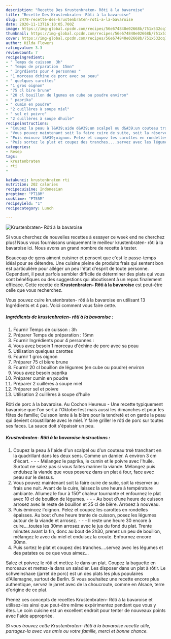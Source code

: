 ```yaml
---
description: "Recette Des Krustenbraten- Rôti à la bavaroise"
title: "Recette Des Krustenbraten- Rôti à la bavaroise"
slug: 2478-recette-des-krustenbraten-roti-a-la-bavaroise
date: 2020-11-13T16:10:05.700Z
image: https://img-global.cpcdn.com/recipes/56e674840e02668b/751x532cq70/krustenbraten-roti-a-la-bavaroise-photo-principale-de-la-recette.jpg
thumbnail: https://img-global.cpcdn.com/recipes/56e674840e02668b/751x532cq70/krustenbraten-roti-a-la-bavaroise-photo-principale-de-la-recette.jpg
cover: https://img-global.cpcdn.com/recipes/56e674840e02668b/751x532cq70/krustenbraten-roti-a-la-bavaroise-photo-principale-de-la-recette.jpg
author: Hilda Flowers
ratingvalue: 3.3
reviewcount: 7
recipeingredient:
- " Temps de cuisson  3h"
- " Temps de prparation  15mn"
- " Ingrdients pour 4 personnes "
- "1 morceau dchine de porc avec sa peau"
- " quelques carottes"
- "1 gros oignon"
- "75 cl bire brune"
- "20 cl bouillon de lgumes en cube ou poudre environ"
- " paprika"
- " cumin en poudre"
- "2 cuillères à soupe miel"
- " sel et poivre"
- "2 cuillères à soupe dhuile"
recipeinstructions:
- "Coupez la peau à l&#39;aide d&#39;un scalpel ou d&#39;un couteau trsè tranchant en la quadrillant dans les deux sens. Comme un damier. A environ 3 cm d&#39;écart.  - Mélangez le paprika, le cumin et le poivre avec l&#39;huile. Surtout ne salez pas si vous faites mariner la viande. Mélangez puis enduisez la viande que vous poserez dans un plat à four, face avec peau sur le dessus."
- "Vous pouvez maintenant soit la faire cuire de suite, soit la réserver au frais une nuit. Avant de la cuire, laissez la une heure à température ambiante. Allumez le four à 150° chaleur tournante et enfournez le plat avec 10 cl de bouillon de légumes.   - Au bout d&#39;une heure de cuisson arrosez avec le reste de bouillon et 25 cl de bière. Arrosez à nouveau."
- "Puis émincez l&#39;oignon. Pelez et coupez les carottes en rondelles épaisses. Au bout d&#39;une heure trente de cuisson, posez les légumes autour de la viande et arrosez.  - Il reste une heure 30 encore à cuire....toutes les 30mn arrosez avec le jus du fond du plat. Trente minutes avant la fin, donc au bout de 2h30, prenez un peu de bouillon, mélangez le avec du miel et enduisez la croute. Enfournez encore 30mn."
- "Puis sortez le plat et coupez des tranches....servez avec les légumes et des patates ou ce que vous aimez..."
categories:
- Resep
tags:
- krustenbraten
- rti
- 

katakunci: krustenbraten rti  
nutrition: 202 calories
recipecuisine: Indonesian
preptime: "PT18M"
cooktime: "PT55M"
recipeyield: "1"
recipecategory: Lunch

---
```



![Krustenbraten- Rôti à la bavaroise](https://img-global.cpcdn.com/recipes/56e674840e02668b/751x532cq70/krustenbraten-roti-a-la-bavaroise-photo-principale-de-la-recette.jpg)

Si vous cherchez de nouvelles recettes à essayer ce week end ne cherchez plus! Nous vous fournissons uniquement le meilleur krustenbraten- rôti à la bavaroise ici. Nous avons un grand nombre de recette à tester.

Beaucoup de gens aiment cuisiner et pensent que c'est le passe-temps idéal pour se détendre. Une cuisine pleine de produits frais qui sentent bon est particulière pour alléger un peu l'état d'esprit de toute personne. Cependant, il peut parfois sembler difficile de déterminer des plats qui vous sont bénéfiques ou des suggestions qui aboutissent à un repas finalement efficace. Cette recette de <strong> Krustenbraten- Rôti à la bavaroise </strong> est peut-être celle que vous recherchez.

<!--inarticleads1-->

Vous pouvez cuire krustenbraten- rôti à la bavaroise en utilisant 13 Ingrédients et 4 pas. Voici comment vous faire cette.

##### Ingrédients de krustenbraten- rôti à la bavaroise :

1. Fournir  Temps de cuisson : 3h
1. Préparer  Temps de préparation : 15mn
1. Fournir  Ingrédients pour 4 personnes :
1. Vous avez besoin 1 morceau d&#39;échine de porc avec sa peau
1. Utilisation  quelques carottes
1. Fournir 1 gros oignon
1. Préparer 75 cl bière brune
1. Fournir 20 cl bouillon de légumes (en cube ou poudre) environ
1. Vous avez besoin  paprika
1. Préparer  cumin en poudre
1. Préparer 2 cuillères à soupe miel
1. Préparer  sel et poivre
1. Utilisation 2 cuillères à soupe d&#39;huile


Rôti de porc à la bavaroise. Au Cochon Heureux - Une recette typiquement bavaroise que l&#39;on sert à l&#39;Oktoberfest mais aussi les dimanches et pour les fêtes de famille; Cuisson lente à la bière pour la tendreté et on garde la peau qui devient croustillante avec le miel. Y faire griller le rôti de porc sur toutes ses faces. La sauce doit s&#39;épaissir un peu. 

<!--inarticleads2-->

##### Krustenbraten- Rôti à la bavaroise instructions :

1. Coupez la peau à l&#39;aide d&#39;un scalpel ou d&#39;un couteau trsè tranchant en la quadrillant dans les deux sens. Comme un damier. A environ 3 cm d&#39;écart. -  - - Mélangez le paprika, le cumin et le poivre avec l&#39;huile. Surtout ne salez pas si vous faites mariner la viande. Mélangez puis enduisez la viande que vous poserez dans un plat à four, face avec peau sur le dessus.
1. Vous pouvez maintenant soit la faire cuire de suite, soit la réserver au frais une nuit. Avant de la cuire, laissez la une heure à température ambiante. Allumez le four à 150° chaleur tournante et enfournez le plat avec 10 cl de bouillon de légumes.  -  - - Au bout d&#39;une heure de cuisson arrosez avec le reste de bouillon et 25 cl de bière. Arrosez à nouveau.
1. Puis émincez l&#39;oignon. Pelez et coupez les carottes en rondelles épaisses. Au bout d&#39;une heure trente de cuisson, posez les légumes autour de la viande et arrosez. -  - - Il reste une heure 30 encore à cuire....toutes les 30mn arrosez avec le jus du fond du plat. Trente minutes avant la fin, donc au bout de 2h30, prenez un peu de bouillon, mélangez le avec du miel et enduisez la croute. Enfournez encore 30mn.
1. Puis sortez le plat et coupez des tranches....servez avec les légumes et des patates ou ce que vous aimez...


Salez et poivrez le rôti et mettez-le dans un plat. Coupez la baguette en morceaux et mettez-la dans un saladier. Les disposer dans un plat à rôtir. Le schweinshaxe (jarret de porc) est un des plats les plus populaires d&#39;Allemagne, surtout de Berlin. Si vous souhaitez une recette encore plus authentique, servez le jarret avec de la choucroute, comme en Alsace, terre d&#39;origine de ce plat. 

<!--inarticleads1-->

<p>
Prenez ces concepts de recettes Krustenbraten- Rôti à la bavaroise et utilisez-les ainsi que peut-être même expérimentez pendant que vous y êtes. Le coin cuisine est un excellent endroit pour tenter de nouveaux points avec l'aide appropriée.
</p>

<p>
<i>Si vous trouvez cette Krustenbraten- Rôti à la bavaroise recette utile, partagez-la avec vos amis ou votre famille, merci et bonne chance.</i>
</p>
